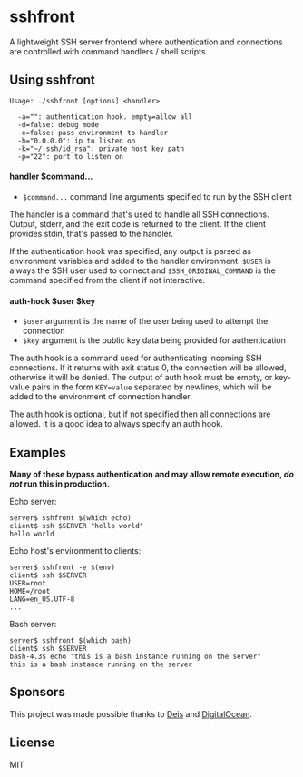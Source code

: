 # sshfront

A lightweight SSH server frontend where authentication and connections
are controlled with command handlers / shell scripts.

## Using sshfront
```
Usage: ./sshfront [options] <handler>

  -a="": authentication hook. empty=allow all
  -d=false: debug mode
  -e=false: pass environment to handler
  -h="0.0.0.0": ip to listen on
  -k="~/.ssh/id_rsa": private host key path
  -p="22": port to listen on
```


#### handler $command...

 * `$command...` command line arguments specified to run by the SSH client

The handler is a command that's used to handle all SSH connections. Output, stderr, and the exit code is returned to the client. If the client provides stdin, that's passed to the handler.

If the authentication hook was specified, any output is parsed as environment variables and added to the handler environment. `$USER` is always the SSH user used to connect and `$SSH_ORIGINAL_COMMAND` is the command specified from the client if not interactive.

#### auth-hook $user $key

 * `$user` argument is the name of the user being used to attempt the connection
 * `$key` argument is the public key data being provided for authentication

The auth hook is a command used for authenticating incoming SSH connections. If it returns with exit status 0, the connection will be allowed, otherwise it will be denied. The output of auth hook must be empty, or key-value pairs in the form `KEY=value` separated by newlines, which will be added to the environment of connection handler.

The auth hook is optional, but if not specified then all connections are allowed.
It is a good idea to always specify an auth hook.

## Examples

**Many of these bypass authentication and may allow remote execution, *do not* run this in production.**

Echo server:

```
server$ sshfront $(which echo)
client$ ssh $SERVER "hello world"
hello world
```

Echo host's environment to clients:

```
server$ sshfront -e $(env)
client$ ssh $SERVER
USER=root
HOME=/root
LANG=en_US.UTF-8
...
```

Bash server:

```
server$ sshfront $(which bash)
client$ ssh $SERVER
bash-4.3$ echo "this is a bash instance running on the server"
this is a bash instance running on the server
```


## Sponsors

This project was made possible thanks to [Deis](http://deis.io) and [DigitalOcean](http://digitalocean.com).

## License

MIT
